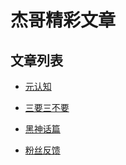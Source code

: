 # 杰哥精彩文章

## 文章列表
- [元认知](/posts/元认知/第01章.md)

- [三要三不要](/posts/三要三不要.md)

- [黑神话篇](/posts/黑神话悟空剧情解析.md)

- [粉丝反馈](/posts/粉丝反馈/关于两性关系与母体焦虑的思考总结.md)

